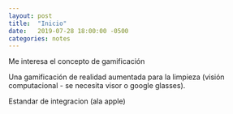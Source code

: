 ```yaml
---
layout: post
title:  "Inicio"
date:   2019-07-28 18:00:00 -0500
categories: notes
---
```


Me interesa el concepto de gamificación


Una gamificación de realidad aumentada para la limpieza (visión computacional - se necesita visor o google glasses).

Estandar de integracion (ala apple)